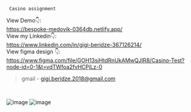```
 Casino assignment
```
View Demo👇: <br />
https://bespoke-medovik-0364db.netlify.app/ <br />
View my Linkedin👇: <br />
https://www.linkedin.com/in/gigi-beridze-367126214/ <br />
View figma design 👇: <br />
https://www.figma.com/file/GOH13sjHtdRnUkAMwQJlR8/Casino-Test?node-id=0-1&t=vdTWfoa2fvHCPjLz-0

> gmail - gigi.beridze.2018@gmail.com<br /> 
<br />

![image](https://user-images.githubusercontent.com/82542634/228864723-ea35765a-7770-4b0a-8a43-26f1d5df6f58.png)
![image](https://user-images.githubusercontent.com/82542634/228864858-cfebcc88-dd2d-4968-85f6-c1854b35abf6.png)
